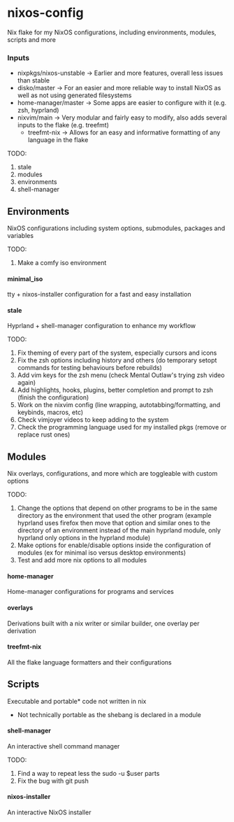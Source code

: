 # nixos-config
Nix flake for my NixOS configurations, including environments, modules, scripts and more

### Inputs
 * nixpkgs/nixos-unstable -> Earlier and more features, overall less issues than stable
 * disko/master -> For an easier and more reliable way to install NixOS as well as not using generated filesystems
 * home-manager/master -> Some apps are easier to configure with it (e.g. zsh, hyprland)
 * nixvim/main -> Very modular and fairly easy to modify, also adds several inputs to the flake (e.g. treefmt)
   * treefmt-nix -> Allows for an easy and informative formatting of any language in the flake

TODO:
1. stale
2. modules
3. environments
4. shell-manager

## Environments
NixOS configurations including system options, submodules, packages and variables

TODO:
1. Make a comfy iso environment

#### minimal_iso
tty + nixos-installer configuration for a fast and easy installation

#### stale
Hyprland + shell-manager configuration to enhance my workflow

TODO:
1. Fix theming of every part of the system, especially cursors and icons
2. Fix the zsh options including history and others (do temporary setopt commands for testing behaviours before rebuilds)
3. Add vim keys for the zsh menu (check Mental Outlaw's trying zsh video again)
4. Add highlights, hooks, plugins, better completion and prompt to zsh (finish the configuration)
5. Work on the nixvim config (line wrapping, autotabbing/formatting, and keybinds, macros, etc)
6. Check vimjoyer videos to keep adding to the system
7. Check the programming language used for my installed pkgs (remove or replace rust ones)

## Modules
Nix overlays, configurations, and more which are toggleable with custom options

TODO:
1. Change the options that depend on other programs to be in the same directory as the environment that used the other program (example hyprland uses firefox then move that option and similar ones to the directory of an environment instead of the main hyprland module, only hyprland only options in the hyprland module)
2. Make options for enable/disable options inside the configuration of modules (ex for minimal iso versus desktop environments)
3. Test and add more nix options to all modules

#### home-manager
Home-manager configurations for programs and services

#### overlays
Derivations built with a nix writer or similar builder, one overlay per derivation

#### treefmt-nix
All the flake language formatters and their configurations

## Scripts
Executable and portable* code not written in nix

* Not technically portable as the shebang is declared in a module

#### shell-manager
An interactive shell command manager

TODO:
1. Find a way to repeat less the sudo -u $user parts
2. Fix the bug with git push

#### nixos-installer
An interactive NixOS installer
